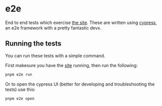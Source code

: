 # e2e

End to end tests which exercise [the site](../site/readme.md).
These are written using [cypress](https://www.cypress.io/),
an e2e framework with a pretty fantastic devx.

## Running the tests

You can run these tests with a simple command.

First makesure you have the [site](../site/readme.md) running, then run the following:

```sh
pnpm e2e run
```

Or to open the cypress UI (better for developing and troubleshooting the tests) use this:

```sh
pnpm e2e open
```
